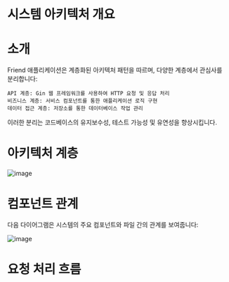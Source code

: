 # **시스템 아키텍처 개요**
# **소개**

Friend 애플리케이션은 계층화된 아키텍처 패턴을 따르며, 다양한 계층에서 관심사를 분리합니다:

    API 계층: Gin 웹 프레임워크를 사용하여 HTTP 요청 및 응답 처리
    비즈니스 계층: 서비스 컴포넌트를 통한 애플리케이션 로직 구현
    데이터 접근 계층: 저장소를 통한 데이터베이스 작업 관리

이러한 분리는 코드베이스의 유지보수성, 테스트 가능성 및 유연성을 향상시킵니다.
# **아키텍처 계층** 

![image](https://github.com/user-attachments/assets/5d7ee54e-496d-440d-abc5-f9a2056b515f)

# **컴포넌트 관계**

다음 다이어그램은 시스템의 주요 컴포넌트와 파일 간의 관계를 보여줍니다:

![image](https://github.com/user-attachments/assets/1ab9b5a3-22a5-42cc-9669-889ecf44907c)

# **요청 처리 흐름** 

